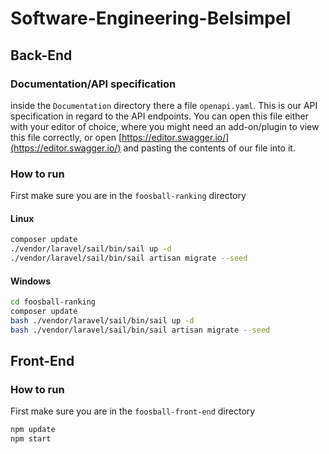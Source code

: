# Software-Engineering-Belsimpel
## Back-End
### Documentation/API specification
inside the `Documentation` directory there a file `openapi.yaml`. This is our API specification
in regard to the API endpoints.
You can open this file either with your editor of choice, where you might need an add-on/plugin
to view this file correctly, or open [https://editor.swagger.io/](https://editor.swagger.io/) and pasting the contents
of our file into it.

### How to run
First make sure you are in the `foosball-ranking` directory
#### Linux
```bash
composer update
./vendor/laravel/sail/bin/sail up -d
./vendor/laravel/sail/bin/sail artisan migrate --seed
```
#### Windows
```bash
cd foosball-ranking
composer update
bash ./vendor/laravel/sail/bin/sail up -d
bash ./vendor/laravel/sail/bin/sail artisan migrate --seed
```

## Front-End
### How to run
First make sure you are in the `foosball-front-end` directory
```bash
npm update
npm start
```
